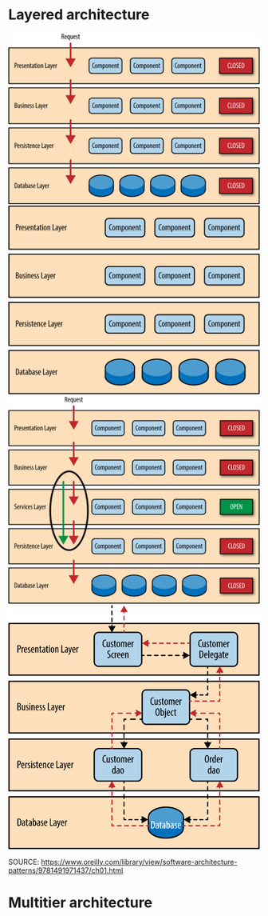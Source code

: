 # Layered architecture

![sapr_0102.png](src%2Fimg%2Fsapr_0102.png)
![sapr_0101.png](src%2Fimg%2Fsapr_0101.png)
![sapr_0103.png](src%2Fimg%2Fsapr_0103.png)
![sapr_0104.png](src%2Fimg%2Fsapr_0104.png)

SOURCE: https://www.oreilly.com/library/view/software-architecture-patterns/9781491971437/ch01.html 

# Multitier architecture